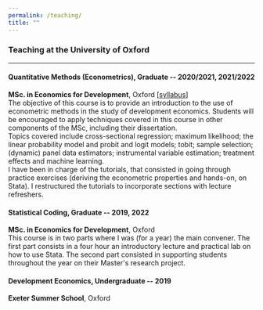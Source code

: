 ```yaml
---
permalink: /teaching/
title: ""
---
```


### Teaching at the University of Oxford 
---  
#### Quantitative Methods (Econometrics), Graduate -- 2020/2021, 2021/2022  
**MSc. in Economics for Development**, Oxford  [[syllabus](http://bzdiop.github.io/files/AboutMe/QM2020_Syllabus.pdf)]  
The objective of this course is to provide an introduction to the use of econometric methods in the study of development economics. Students will be encouraged to apply techniques covered in this course in other components of the MSc, including their dissertation.  
Topics covered include cross-sectional regression; maximum likelihood; the linear probability model and probit and logit models; tobit; sample selection; (dynamic) panel data estimators; instrumental variable estimation; treatment effects and machine learning.  
I have been in charge of the tutorials, that consisted in going through practice exercises (deriving the econometric properties and hands-on, on Stata). I restructured the tutorials to incorporate sections with lecture refreshers.   

 
#### Statistical Coding, Graduate -- 2019, 2022   
**MSc. in Economics for Development**,  Oxford  
This course is in two parts where I was (for a year) the main convener. The first part consists in a four hour an introductory lecture and practical lab on how to use Stata. The second part consisted in supporting students throughout the year on their Master's research project.  


#### Development Economics, Undergraduate -- 2019
**Exeter Summer School**, Oxford  